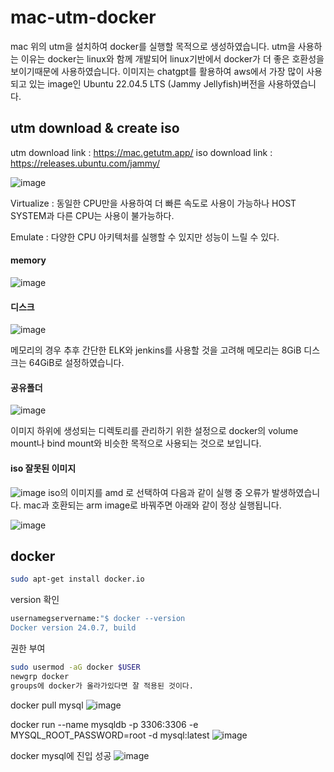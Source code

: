# mac-utm-docker

mac 위의 utm을 설치하여 docker를 실행할 목적으로 생성하였습니다.
utm을 사용하는 이유는 docker는 linux와 함께 개발되어 linux기반에서 docker가 더 좋은 호환성을 보이기때문에 사용하였습니다.
이미지는 chatgpt를 활용하여 aws에서 가장 많이 사용되고 있는 image인 Ubuntu 22.04.5 LTS (Jammy Jellyfish)버전을 사용하였습니다.

## utm download & create iso

utm download link : https://mac.getutm.app/
iso download link : https://releases.ubuntu.com/jammy/



![image](https://github.com/user-attachments/assets/ade15ce0-5cf9-448c-af4d-6c4a10b3202b)

Virtualize : 동일한 CPU만을 사용하여 더 빠른 속도로 사용이 가능하나 HOST SYSTEM과 다른 CPU는 사용이 불가능하다.

Emulate : 다양한 CPU 아키텍처를 실행할 수 있지만 성능이 느릴 수 있다.

#### memory
![image](https://github.com/user-attachments/assets/a867aa93-33cc-4adf-af68-1533543318d6)

#### 디스크
![image](https://github.com/user-attachments/assets/c51944fc-d638-41d9-884b-929afe906651)

메모리의 경우 추후 간단한 ELK와 jenkins를 사용할 것을 고려해 메모리는 8GiB 디스크는 64GiB로 설정하였습니다.

#### 공유폴더
![image](https://github.com/user-attachments/assets/83e34ef9-937f-468c-a445-dfdc33699658)

이미지 하위에 생성되는 디렉토리를 관리하기 위한 설정으로 docker의 volume mount나 bind mount와 비슷한 목적으로 사용되는 것으로 보입니다.

#### iso 잘못된 이미지 
![image](https://github.com/user-attachments/assets/525eada8-d1b9-47e9-bd90-ee37bbb79ab6)
iso의 이미지를 amd 로 선택하여 다음과 같이 실행 중 오류가 발생하였습니다. mac과 호환되는 arm image로 바꿔주면 아래와 같이 정상 실행됩니다.

![image](https://github.com/user-attachments/assets/6fe9a15b-8943-4ff1-abc0-8368ff6e71e5)


## docker 

```bash
sudo apt-get install docker.io
```

version 확인
```bash
usernamegservername:"$ docker --version
Docker version 24.0.7, build
```
권한 부여
```bash
sudo usermod -aG docker $USER
newgrp docker
groups에 docker가 올라가있다면 잘 적용된 것이다.
```

docker pull mysql
![image](https://github.com/user-attachments/assets/c05de8cb-8b13-4d58-a9de-1c9cf31f31a8)

docker run --name mysqldb -p 3306:3306 -e MYSQL_ROOT_PASSWORD=root -d mysql:latest
![image](https://github.com/user-attachments/assets/f4b29fda-713b-46c1-9457-fb16cb50e809)

docker mysql에 진입 성공
![image](https://github.com/user-attachments/assets/873c523d-6fba-4982-b76b-7fdfcef8e398)

